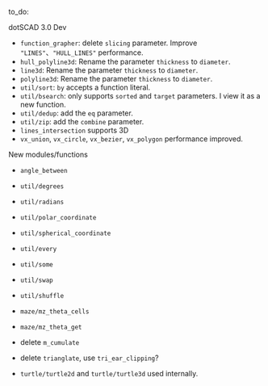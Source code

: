 to_do:



dotSCAD 3.0 Dev

- `function_grapher`: delete `slicing` parameter. Improve `"LINES"`、`"HULL_LINES"` performance.
- `hull_polyline3d`: Rename the parameter `thickness` to `diameter`.
- `line3d`: Rename the parameter `thickness` to `diameter`.
- `polyline3d`: Rename the parameter `thickness` to `diameter`.
- `util/sort`: `by` accepts a function literal.
- `util/bsearch`: only supports `sorted` and `target` parameters. I view it as a new function.
- `util/dedup`: add the `eq` parameter.
- `util/zip`: add the `combine` parameter.
- `lines_intersection` supports 3D
- `vx_union`, `vx_circle`, `vx_bezier`, `vx_polygon` performance improved.

New modules/functions

- `angle_between`
- `util/degrees`
- `util/radians`
- `util/polar_coordinate`
- `util/spherical_coordinate`
- `util/every`
- `util/some`
- `util/swap`
- `util/shuffle`
- `maze/mz_theta_cells`
- `maze/mz_theta_get`

- delete `m_cumulate`
- delete `trianglate`, use `tri_ear_clipping`?
- `turtle/turtle2d` and `turtle/turtle3d` used internally.
